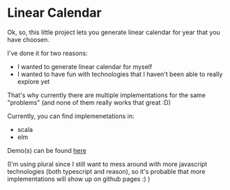 # Linear Calendar

Ok, so, this little project lets you generate linear calendar for year that you have choosen.

I've done it for two reasons:
- I wanted to generate linear calendar for myself
- I wanted to have fun with technologies that I haven't been able to really explore yet

That's why currently there are multiple implementations for the same "problems" (and none of them really works that great :D)

Currently, you can find implemenetations in:
- scala
- elm

Demo(s) can be found [here](https://jakufort.github.io/linearCalendar/)

(I'm using plural since I still want to mess around with more javascript technologies (both typescript and reason), so it's probable that more implementations will show up on github pages :) )